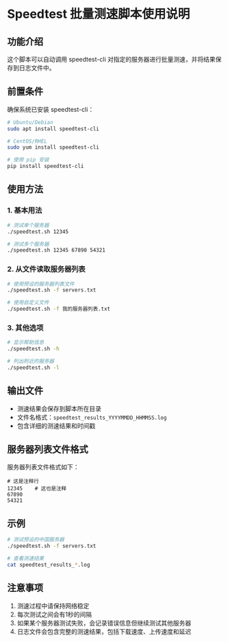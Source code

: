 # Speedtest 批量测速脚本使用说明

## 功能介绍
这个脚本可以自动调用 speedtest-cli 对指定的服务器进行批量测速，并将结果保存到日志文件中。

## 前置条件
确保系统已安装 speedtest-cli：
```bash
# Ubuntu/Debian
sudo apt install speedtest-cli

# CentOS/RHEL
sudo yum install speedtest-cli

# 使用 pip 安装
pip install speedtest-cli
```

## 使用方法

### 1. 基本用法
```bash
# 测试单个服务器
./speedtest.sh 12345

# 测试多个服务器
./speedtest.sh 12345 67890 54321
```

### 2. 从文件读取服务器列表
```bash
# 使用预设的服务器列表文件
./speedtest.sh -f servers.txt

# 使用自定义文件
./speedtest.sh -f 我的服务器列表.txt
```

### 3. 其他选项
```bash
# 显示帮助信息
./speedtest.sh -h

# 列出附近的服务器
./speedtest.sh -l
```

## 输出文件
- 测速结果会保存到脚本所在目录
- 文件名格式：`speedtest_results_YYYYMMDD_HHMMSS.log`
- 包含详细的测速结果和时间戳

## 服务器列表文件格式
服务器列表文件格式如下：
```
# 这是注释行
12345    # 这也是注释
67890
54321
```

## 示例
```bash
# 测试预设的中国服务器
./speedtest.sh -f servers.txt

# 查看测速结果
cat speedtest_results_*.log
```

## 注意事项
1. 测速过程中请保持网络稳定
2. 每次测试之间会有1秒的间隔
3. 如果某个服务器测试失败，会记录错误信息但继续测试其他服务器
4. 日志文件会包含完整的测速结果，包括下载速度、上传速度和延迟 